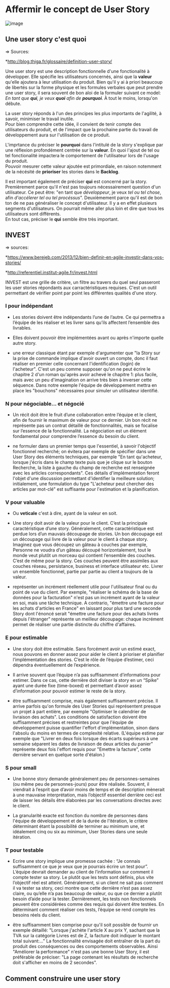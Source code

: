 # Affermir le concept de User Story

![image](https://i1.wp.com/www.berejeb.com/wp-content/uploads/2013/12/agile-dilbert-story.gif)

## Une user story c'est quoi

=> Sources: 

*<http://blog.thiga.fr/glossaire/definition-user-story/>

Une user story est une description fonctionnelle d'une fonctionalité à développer. Elle spécifie les utilisateurs concernés, ainsi que la **valeur** qu'elle ajoutera à leur utilisation du produit.
Bien qu'il y ai à priori beaucoup de libertés sur la forme physique et les formules verbales que peut prendre une user story, il sera souvent de bon aloi de la formuler suivant ce model: *En tant que **qui**, je veux **quoi** afin de **pourquoi***. À tout le moins, lorsqu'on débute.

La user story réponds à l'un des principes les plus importants de l'agilité, à savoir, minimiser le travail inutile.  
Pour bien comprendre cette idée, il convient de tenir compte des utilisateurs du produit, et de l'impact que la prochaine partie du travail de développement aura sur l'utilisation de ce produit.

L'imprtance du préciser le **pourquoi** dans l'intitulé de la story s'explique par une réflexion profondément centrée sur la **valeur**. En quoi l'ajout de tel ou tel fonctionalité impactera le comportement de l'utilisateur lors de l'usage du produit.  
Pouvoir mesurer cette valeur ajoutée est primordiale, en raison notemment de la nécésité de **prioriser** les stories dans le **Backlog**.

Il est important également de préciser **qui** est concerné par la story. Premièrement parce qu'il n'est pas toujours nécessairement question d'un utilisateur. Ce peut être: "en tant que *développeur*, je veux *tel ou tel chose*, afin *d'accélerer tel ou tel procéssus*". Deuxièmement parce qu'il est de bon ton de ne pas généraliser le concept d'utilisateur. Il y a en effet plusieurs segments d'utilisateurs. On pourrait même aller plus loin et dire que tous les utilisateurs sont différents.  
En tout cas, préciser le **qui** semble être très important.

## INVEST

=> sources:

*<https://www.berejeb.com/2013/12/bien-definir-en-agile-investir-dans-vos-stories/>

*<http://referentiel.institut-agile.fr/invest.html>

INVEST est une grille de critère, un filtre au travers du quel seul passeront les user stories répondants aux carractéristiques requises. C'est un outil permettant de vérifier point par point les différentes qualités d'une story.

### I pour indépendant

- Les stories doivent être indépendants l’une de l’autre. Ce qui permettra a l’équipe de les réaliser et les livrer sans qu’ils affectent l’ensemble des livrables.

- Elles doivent pouvoir être implémentées avant ou après n'importe quelle autre story.

- une erreur classique étant par exemple d'argumenter que "la Story sur la prise de commande implique d'avoir ouvert un compte, donc il faut réaliser en premier celle concernant l'identification (login) de l'acheteur". C'est un peu comme supposer qu'on ne peut écrire le chapitre 2 d'un roman qu'après avoir achevé le chapitre 1: plus facile, mais avec un peu d'imagination on arrive très bien à inverser cette séquence. Dans notre exemple l'équipe de développement mettra en place les "bouchons" nécessaires pour simuler un utilisateur identifié.

### N pour négociable... et négocié

- Un récit doit être le fruit d’une collaboration entre l’équipe et le client, afin de fournir le maximum de valeur pour ce dernier. Un bon récit ne représente pas un contrat détaillé de fonctionnalités, mais se focalise sur l’essence de la fonctionnalité. La négociation est un élément fondamental pour comprendre l’essence du besoin du client.

- ne formuler dans un premier temps que l'essentiel, à savoir l'objectif fonctionnel recherché; on évitera par exemple de spécifier dans une User Story des éléments techniques, par exemple "En tant qu'acheteur, lorsque j'écris dans le champ texte puis que je clique sur le bouton Recherche, la liste à gauche du champ de recherche est renseignée avec les articles correspondants". Ces détails d'implémentation feront l'objet d'une discussion permettant d'identifier la meilleure solution; initialement, une formulation du type "L'acheteur peut chercher des articles par mot-clé" est suffisante pour l'estimation et la planification.

### V pour valuable

- Ou **veticale** c'est à dire, ayant de la valeur en soit.

- Une story doit avoir de la valeur pour le client. C’est la principale caractéristique d’une story. Généralement, cette caractéristique est perdue lors d’un mauvais découpage de stories. Un bon découpage est un découpage qui livre de la valeur pour le client à chaque story. Imaginez que vous découpez un gâteau à couches par exemple, Personne ne voudra d’un gâteau découpé horizontalement, tout le monde veut plutôt un morceau qui contient l’ensemble des couches. C’est de même pour la story. Ces couches peuvent être assimiles aux couches réseau, persistance, business et interface utilisateur etc. Livrer un ensemble fonctionnel, partie par partie au client a toujours de la valeur.

- représenter un incrément réellement utile pour l'utilisateur final ou du point de vue du client. Par exemple, "réaliser le schéma de la base de données pour la facturation" n'est pas un incrément ayant de la valeur en soi, mais une tâche technique. A contrario, "émettre une facture pour les achats d'articles en France" en laissant pour plus tard une seconde Story dont l'énoncé serait "émettre une facture pour des achats livrés depuis l'étranger" représente un meilleur découpage: chaque incrément permet de réaliser une partie distincte du chiffre d'affaires.

### E pour estimable

- Une story doit être estimable. Sans forcément avoir un estimé exact, nous pouvons en donner assez pour aider le client à prioriser et planifier l’implémentation des stories. C’est le rôle de l’équipe d’estimer, ceci dépendra éventuellement de l’expérience.

- Il arrive souvent que l’équipe n’a pas suffisamment d’informations pour estimer. Dans ce cas, cette dernière doit diviser la story en un “Spike” ayant une durée fixe (time-boxed) et permettant d’avoir assez d’information pour pouvoir estimer le reste de la story.

- être suffisamment comprise, mais également suffisamment précise. Il arrive parfois qu'on formule des User Stories qui représentent presque un projet à part entière, par exemple "Optimiser le calendrier de livraison des achats". Les conditions de satisfaction doivent être suffisamment précises et restreintes pour que l'équipe de développement puisse quantifier l'effort d'implémentation, sinon dans l'absolu du moins en termes de complexité relative. (L'équipe estime par exemple que "Livrer en deux fois lorsque des écarts supérieurs à une semaine séparent les dates de livraison de deux articles du panier" représente deux fois l'effort requis pour "Emettre la facture", cette dernière servant en quelque sorte d'étalon.)

### S pour small

- Une bonne story demande généralement peu de personnes-semaines (ou même peu de personnes-jours) pour être réalisée. Souvent, il viendrait à l’esprit que d’avoir moins de temps et de description mènerait à une mauvaise interprétation, mais l’objectif essentiel derrière ceci est de laisser les détails être élaborées par les conversations directes avec le client.

- La granularité exacte est fonction du nombre de personnes dans l'équipe de développement et de la durée de l'itération, le critère déterminant étant la possibilité de terminer au minimum une, et idéalement cinq ou six au minimum, User Stories dans une seule itération.

### T pour testable

- Ecrire une story implique une promesse cachée : “Je connais suffisamment ce que je veux que je pourrais écrire un test pour”. L’équipe devrait demander au client de l’information sur comment il compte tester sa story. Le plutôt que les tests sont définis, plus vite l’objectif réel est atteint. Généralement, si un client ne sait pas comment il va tester sa story, ceci montre que cette dernière n’est pas assez claire, ou qu’elle n’a pas beaucoup de valeur, ou que ce dernier a plutôt besoin d’aide pour la tester. Dernièrement, les tests non fonctionnels peuvent être considérées comme des requis qui doivent être testées. En déterminant comment réaliser ces tests, l’équipe se rend compte les besoins réels du client.

- être suffisamment bien comprise pour qu'il soit possible de fournir un exemple détaillé: "Lorsque j'achète l'article X au prix Y, sachant que la TVA sur la catégorie Livres est de Z, la facture doit indiquer le montant total suivant:…" La fonctionnalité envisagée doit entraîner de la part du produit des conséquences ou des comportements observables. Ainsi "Améliorer la performance" n'est pas une bonne User Story, il est préférable de préciser: "La page contenant les résultats de recherche doit s'afficher en moins de 2 secondes".

## Comment construire une user story
